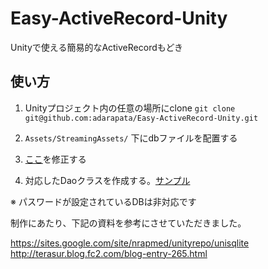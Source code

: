 Easy-ActiveRecord-Unity
=======================

Unityで使える簡易的なActiveRecordもどき

## 使い方

1. Unityプロジェクト内の任意の場所にclone `git clone git@github.com:adarapata/Easy-ActiveRecord-Unity.git`

2. `Assets/StreamingAssets/` 下にdbファイルを配置する

3. [ここ](https://github.com/adarapata/Easy-ActiveRecord-Unity/blob/master/database/SqliteDatabase.cs#L17)を修正する

4. 対応したDaoクラスを作成する。[サンプル](https://github.com/adarapata/Easy-ActiveRecord-Unity/blob/master/SampleDao.cs)

※ パスワードが設定されているDBは非対応です


制作にあたり、下記の資料を参考にさせていただきました。

https://sites.google.com/site/nrapmed/unityrepo/unisqlite
http://terasur.blog.fc2.com/blog-entry-265.html